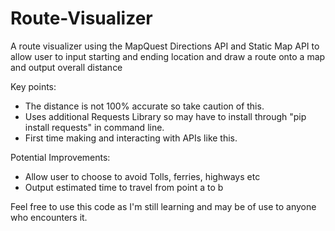 # Route-Visualizer

A route visualizer using the MapQuest Directions API and Static Map API to allow user to input starting and ending location and draw a route onto a map and output overall distance

Key points:
- The distance is not 100% accurate so take caution of this.
- Uses additional Requests Library so may have to install through "pip install requests" in command line.
- First time making and interacting with APIs like this.


Potential Improvements:
- Allow user to choose to avoid Tolls, ferries, highways etc
- Output estimated time to travel from point a to b

Feel free to use this code as I'm still learning and may be of use to anyone who encounters it.
